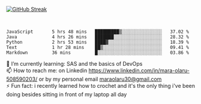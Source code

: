 

[![GitHub Streak](https://streak-stats.demolab.com?user=MaraxD&theme=tokyonight)](https://git.io/streak-stats)
 
 
 <br/>

<!--START_SECTION:waka-->

```text
JavaScript       5 hrs 48 mins   █████████▒░░░░░░░░░░░░░░░   37.02 %
Java             4 hrs 26 mins   ███████░░░░░░░░░░░░░░░░░░   28.32 %
Python           2 hrs 53 mins   ████▓░░░░░░░░░░░░░░░░░░░░   18.39 %
Text             1 hr 28 mins    ██▒░░░░░░░░░░░░░░░░░░░░░░   09.41 %
Markdown         36 mins         █░░░░░░░░░░░░░░░░░░░░░░░░   03.86 %
```

<!--END_SECTION:waka-->
<!--[![willianrod's wakatime stats](https://github-readme-stats.vercel.app/api/wakatime?username=MaraxD)](https://github.com/anuraghazra/github-readme-stats)-->

🌱 I’m currently learning: SAS and the basics of DevOps<br/>
📫 How to reach me: on Linkedin https://www.linkedin.com/in/mara-olaru-508590203/ or by my personal email maraolaru30@gmail.com <br/>
⚡ Fun fact: i recently learned how to crochet and it's the only thing i've been doing besides sitting in front of my laptop all day <br/>
 
